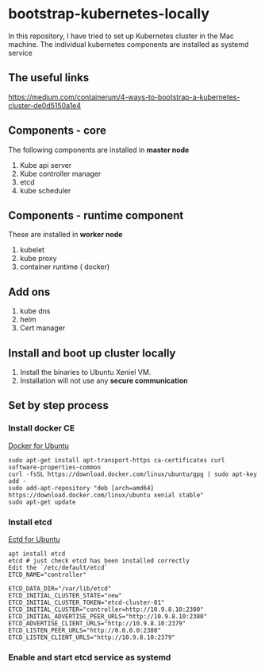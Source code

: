 # bootstrap-kubernetes-locally
In this repository, I have tried to set up Kubernetes cluster in the Mac machine. The individual kubernetes components are installed as systemd service
## The useful links
https://medium.com/containerum/4-ways-to-bootstrap-a-kubernetes-cluster-de0d5150a1e4

## Components - core
The following components are installed in **master node**
1. Kube api server
2. Kube controller manager
3. etcd
4. kube scheduler

## Components - runtime component
These are installed in **worker node**
1. kubelet
2. kube proxy
3. container runtime ( docker)

## Add ons
1. kube dns
2. helm
3. Cert manager

## Install and boot up cluster locally
1. Install the binaries to Ubuntu Xeniel VM.
2. Installation will not use any **secure communication** 

## Set by step process

### Install docker CE 
 [Docker for Ubuntu](https://docs.docker.com/install/linux/docker-ce/ubuntu/#install-docker-ce)
  ````
sudo apt-get install apt-transport-https ca-certificates curl software-properties-common
curl -fsSL https://download.docker.com/linux/ubuntu/gpg | sudo apt-key add -
sudo add-apt-repository "deb [arch=amd64] https://download.docker.com/linux/ubuntu xenial stable"
sudo apt-get update
````

### Install etcd

[Ectd for Ubuntu](https://docs.openstack.org/install-guide/environment-etcd-ubuntu.html)

    apt install etcd 
    etcd # just check etcd has been installed correctly
    Edit the `/etc/default/etcd`
    ETCD_NAME="controller"
    
    ETCD_DATA_DIR="/var/lib/etcd"
    ETCD_INITIAL_CLUSTER_STATE="new"
    ETCD_INITIAL_CLUSTER_TOKEN="etcd-cluster-01"
    ETCD_INITIAL_CLUSTER="controller=http://10.9.8.10:2380"
    ETCD_INITIAL_ADVERTISE_PEER_URLS="http://10.9.8.10:2380"
    ETCD_ADVERTISE_CLIENT_URLS="http://10.9.8.10:2379"
    ETCD_LISTEN_PEER_URLS="http://0.0.0.0:2380"
    ETCD_LISTEN_CLIENT_URLS="http://10.9.8.10:2379"
        
### Enable and start etcd service as systemd


<!--stackedit_data:
eyJoaXN0b3J5IjpbLTE4NjQxMDA3MTYsNzA2MjM1MDUyLDQ5MD
UyNzg2NSwtMTAyNDA1NzQzNSwtMjUzNjAzNDQ3XX0=
-->